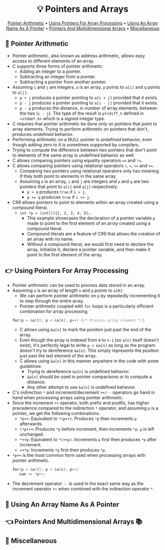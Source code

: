 <h1 align="center">💡<strong> Pointers and Arrays</strong></h1>
<p align="center">
  <a href="#abacus-pointer-arithmetic">Pointer Arithmetic</a> •
  <a href="#point_right-using-pointers-for-array-processing">Using Pointers For Array Processing</a> •
  <a href="#name_badge-using-an-array-name-as-a-pointer">Using An Array Name As A Pointer</a> •
  <a href="#point_left-pointers-and-multidimensional-arrays-books">Pointers And Multidimensional Arrays</a> •
  <a href="#game_die-miscellaneous"> Miscellaneous</a>
</p>

## :abacus: Pointer Arithmetic

* Pointer arithmetic, also known as address arithmetic, allows easy access to different elements of an array.
* C supports three forms of pointer arithmetic:
   * Adding an integer to a pointer.
   * Subtracting an integer from a pointer.
   * Subtracting a pointer from another pointer.
* Assuming ```i``` and ```j``` are integers, ```a``` is an array, ```p``` points to ```a[i]``` and ```q``` points to ```a[j]```:
   * ```p + j``` produces a pointer pointing to ```a[i + j]``` provided that it exists.
   * ```p - j``` produces a pointer pointing to ```a[i - j]``` provided that it exists.
   * ```p - q``` produces the distance, in number of array elements, between the two (```i - j```). The type of the result is ```ptrdiff_t``` defined in ```<stddef.h>``` which is a signed integer type.
* C requires that pointer arithmetic be done only on pointers that point to array elements. Trying to perform arithmetic on pointers that don't, produces undefined behavior.
* Performing arithmetic on a NULL pointer is undefined behavior, even though adding zero to it is sometimes supported by compilers.
* Trying to compute the difference between two pointers that don't point to elements of the same array is undefined behavior as well.
* C allows comparing pointers using equality operators ```==``` and ```!=```.
* C allows comparing pointers using relational operators ```<```, ```>```, ```<=``` and ```>=```.
   * Comparing two pointers using relational operators only has meaning if they both point to elements in the same array.
   * Assuming ```a``` is an array, ```i``` and ```j``` are integers and ```p``` and ```q``` are two pointers that point to ```a[i]``` and ```a[j]``` respectively:
      * ```p > q``` produces ```true``` if ```i > j```.
      * ```p >= q``` produces ```true``` if ```i >= j```.
* C99 allows pointers to point to elements within an array created using a compound literal.
   * ```int *p = (int[]){1, 2, 3, 4, 5};```.
      * This example showcases the declaration of a pointer variable ```p``` made to point to the first element of an array created using a compound literal.
      * Compound literals are a feature of C99 that allows the creation of an array with no name.
      * Without a compound literal, we would first need to declare the array, initialize it, declare a pointer variable, and then make it point to the first element of the array.

## :point_right: Using Pointers For Array Processing

* Pointer arithmetic can be used to process data stored in an array.
* Assuming ```a``` is an array of length ```n``` and ```p``` points to ```a[0]```:
   * We can perform pointer arithmetic on ```p``` by repeatedly incrementing it to step through the entire array.
   * Pointer arithmetic coupled with ```for``` loops is a particularly efficient combination for array processing.
   ```c
   for(p = &a[0]; p < &a[n]; p++) {/* Process array element */}
   ```
   * C allows using ```&a[n]``` to mark the position just past the end of the array.
   * Even though the array is indexed from ```0``` to ```n-1``` (so ```a[n]``` itself doesn't exist), it's perfectly legal to write ```p < &a[n]``` as long as the program doesn't try to dereference ```&a[n]```. This simply represents the position just past the last element of the array.
   * C allows using ```&a[n]``` in this manner anywhere in the code with some guidelines:
      * Trying to dereference ```&a[n]``` is undefined behavior.
      * ```&a[n]``` should be used in pointer comparisons or to compute a distance.
      * Any other attempt to use ```&a[n]``` is undefined behavior.
* C's indirection ```*``` and increment/decrement ```++/--``` operators go hand in hand when processing arrays using pointer arithmetic.
* Since the increment ```++``` operator, both prefix and postfix, has higher precedence compared to the indirection ```*``` operator, and assuming ```p``` is a pointer, we get the following combinations:
   * ```*p++```: Equivalent to ```*(p++)```. Produces ```*p``` then increments ```p``` afterwards.
   * ```(*p)++```: Produces ```*p``` before increment, then increments ```*p```. ```p``` is left unchanged.
   * ```*++p```: Equivalent to ```*(++p)```. Increments ```p``` first then produces ```*p``` after increment.
   * ```++*p```: Increments ```*p``` first then produces ```*p```.
* ```*p++``` is the most common form used when processing arrays with pointer arithmetic.
   ```c
   for(p = &a[0]; p < &a[n]; p++)
      sum += *p++;
   ```
* The decrement operator ```--``` is used in the exact same way as the increment operator ```++``` when combined with the indirection operator ```*```.

## :name_badge: Using An Array Name As A Pointer

## :point_left: Pointers And Multidimensional Arrays :books:

## :game_die: Miscellaneous